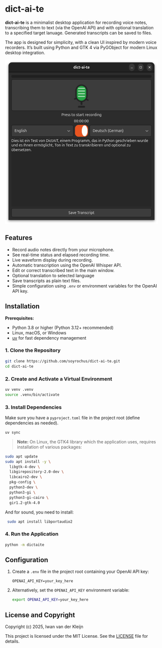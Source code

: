 # dict-ai-te

**dict-ai-te** is a minimalist desktop application for recording voice notes, transcribing them to text (via the OpenAI API) and with optional translation to a specified target lanuage. Generated transcripts can be saved to files.

The app is designed for simplicity, with a clean UI inspired by modern voice recorders. It’s built using Python and GTK 4 via PyGObject for modern Linux desktop integration.

![Dict-ai-te windows](img/dict-ai-te-window.png)

## Features

* Record audio notes directly from your microphone.
* See real-time status and elapsed recording time.
* Live waveform display during recording.
* Automatic transcription using the OpenAI Whisper API.
* Edit or correct transcribed text in the main window.
* Optional translation to selected language
* Save transcripts as plain text files.
* Simple configuration using `.env` or environment variables for the OpenAI API key.

## Installation

**Prerequisites:**

* Python 3.8 or higher (Python 3.12+ recommended)
* Linux, macOS, or Windows
* [uv](https://github.com/astral-sh/uv) for fast dependency management

### 1. Clone the Repository

```bash
git clone https://github.com/soyrochus/dict-ai-te.git
cd dict-ai-te
```

### 2. Create and Activate a Virtual Environment

```bash
uv venv .venv
source .venv/bin/activate
```

### 3. Install Dependencies

Make sure you have a `pyproject.toml` file in the project root (define dependencies as needed).

```bash
uv sync
```

> **Note:**
On Linux, the GTK4 library which the application uses, requires installation of various packages:

```sh
sudo apt update
sudo apt install -y \
  libgtk-4-dev \
  libgirepository-2.0-dev \
  libcairo2-dev \
  pkg-config \
  python3-dev \
  python3-gi \
  python3-gi-cairo \
  gir1.2-gtk-4.0

 ```

And for sound, you need to install:

```sh
 sudo apt install libportaudio2

 ```


### 4. Run the Application

```bash
python -m dictaite
```

## Configuration

1. Create a `.env` file in the project root containing your OpenAI API key:

   ```dotenv
   OPENAI_API_KEY=your_key_here
   ```

2. Alternatively, set the `OPENAI_API_KEY` environment variable:

   ```bash
   export OPENAI_API_KEY=your_key_here
   ```


## License and Copyright

Copyright (c) 2025, Iwan van der Kleijn

This project is licensed under the MIT License. See the [LICENSE](LICENSE) file for details.
